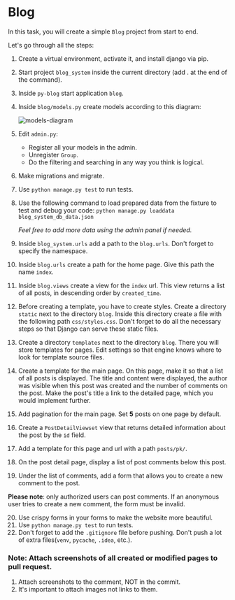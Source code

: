 # Blog

In this task, you will create a simple `Blog` project from start to end.

Let's go through all the steps:

1. Create a virtual environment, activate it, and install django via pip.
2. Start project `blog_system` inside the current directory (add . at the end of the command).
3. Inside `py-blog` start application `blog`.
4. Inside `blog/models.py` create models according to this diagram:

   ![models-diagram](https://mate-academy-images.s3.eu-central-1.amazonaws.com/py-forms-diagram-for-test-task.png)

5. Edit `admin.py`:
    - Register all your models in the admin.
    - Unregister `Group`.
    - Do the filtering and searching in any way you think is logical.
6. Make migrations and migrate.
7. Use `python manage.py test` to run tests.
8. Use the following command to load prepared data from the fixture to test and debug your code:
   ```python manage.py loaddata blog_system_db_data.json```

   _Feel free to add more data using the admin panel if needed._
9. Inside `blog_system.urls` add a path to the `blog.urls`. Don't forget to specify the namespace.
10. Inside `blog.urls` create a path for the home page. Give this path the name `index`.
11. Inside `blog.views` create a view for the `index` url. This view returns a list of all posts, in descending order by `created_time`.
12. Before creating a template, you have to create styles. Create a directory `static` next to the directory `blog`. Inside this directory create a file with the following path `css/styles.css`. Don't forget to do all the necessary steps so that Django can serve these static files.
13. Create a directory `templates` next to the directory `blog`. There you will store templates for pages. Edit settings so that engine knows where to look for template source files.
14. Create a template for the main page. On this page, make it so that a list of all posts is displayed. The title and content were displayed, the author was visible when this post was created and the number of comments on the post. Make the post's title a link to the detailed page, which you would implement further.
15.  Add pagination for the main page. Set **5** posts on one page by default.
16. Create a `PostDetailViewset` view that returns detailed information about the post by the `id` field.
17. Add a template for this page and url with a path `posts/pk/`.
18. On the post detail page, display a list of post comments below this post.
19. Under the list of comments, add a form that allows you to create a new comment to the post. 

   **Please note**: only authorized users can post comments. If an anonymous user tries to create a new comment, the form must be invalid.

20. Use crispy forms in your forms to make the website more beautiful. 
21. Use `python manage.py test` to run tests.
22. Don't forget to add the `.gitignore` file before pushing. Don't push a lot of extra files(`venv`, `pycache`, `.idea`, etc.).


### Note: Attach screenshots of all created or modified pages to pull request.
1. Attach screenshots to the comment, NOT in the commit.
2. It's important to attach images not links to them. 